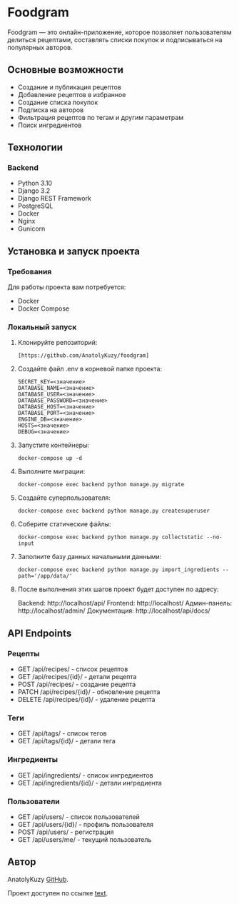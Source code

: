 # Foodgram

Foodgram — это онлайн-приложение, которое позволяет пользователям делиться рецептами, составлять списки покупок и подписываться на популярных авторов.

## Основные возможности

- Создание и публикация рецептов
- Добавление рецептов в избранное
- Создание списка покупок
- Подписка на авторов
- Фильтрация рецептов по тегам и другим параметрам
- Поиск ингредиентов

## Технологии

### Backend

- Python 3.10
- Django 3.2
- Django REST Framework
- PostgreSQL
- Docker
- Nginx
- Gunicorn

## Установка и запуск проекта

### Требования

Для работы проекта вам потребуется:

- Docker
- Docker Compose

### Локальный запуск

1. Клонируйте репозиторий:

    ```
    [https://github.com/AnatolyKuzy/foodgram]
    ```
2. Создайте файл .env в корневой папке проекта:

    ```
    SECRET_KEY=<значение>
    DATABASE_NAME=<значение>
    DATABASE_USER=<значение>
    DATABASE_PASSWORD=<значение>
    DATABASE_HOST=<значение>
    DATABASE_PORT=<значение>
    ENGINE_DB=<значение>
    HOSTS=<значение>
    DEBUG=<значение>
    ```
    
3. Запустите контейнеры:

    ```
    docker-compose up -d
    ```
4. Выполните миграции:

    ```
    docker-compose exec backend python manage.py migrate
    ```

5. Создайте суперпользователя:

    ```
    docker-compose exec backend python manage.py createsuperuser
    ```
6. Соберите статические файлы:

    ```
    docker-compose exec backend python manage.py collectstatic --no-input
    ```
7. Заполните базу данных начальными данными:

    ```
    docker-compose exec backend python manage.py import_ingredients --path='/app/data/'
    ```
8. После выполнения этих шагов проект будет доступен по адресу:

    Backend: http://localhost/api/
    Frontend: http://localhost/
    Админ-панель: http://localhost/admin/
    Документация: http://localhost/api/docs/

## API Endpoints

### Рецепты

- GET /api/recipes/ - список рецептов
- GET /api/recipes/{id}/ - детали рецепта
- POST /api/recipes/ - создание рецепта
- PATCH /api/recipes/{id}/ - обновление рецепта
- DELETE /api/recipes/{id}/ - удаление рецепта

### Теги

- GET /api/tags/ - список тегов
- GET /api/tags/{id}/ - детали тега

### Ингредиенты

- GET /api/ingredients/ - список ингредиентов
- GET /api/ingredients/{id}/ - детали ингредиента

### Пользователи

- GET /api/users/ - список пользователей
- GET /api/users/{id}/ - профиль пользователя
- POST /api/users/ - регистрация
- GET /api/users/me/ - текущий пользователь

## Автор

AnatolyKuzy [GitHub](https://github.com/AnatolyKuzy/).

Проект доступен по ссылке [text](http://foodgramwork.sytes.net).